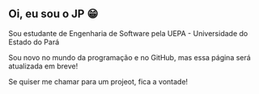 ## Oi, eu sou o JP 😁
Sou estudante de Engenharia de Software pela UEPA - Universidade do Estado do Pará

Sou novo no mundo da programação e no GitHub, mas essa página será atualizada em breve!

Se quiser me chamar para um projeot, fica a vontade!

